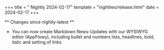 +++
title = " Nightly 2024-02-17"
template = "nightlies/release.html"
date = 2024-02-17
+++

** Changes since nightly-latest **
- You can now create Markdown News-Updates with our WYSIWYG editor (AppFlowy), including bullet and numbers lists, headlines, bold, italic and setting of links

